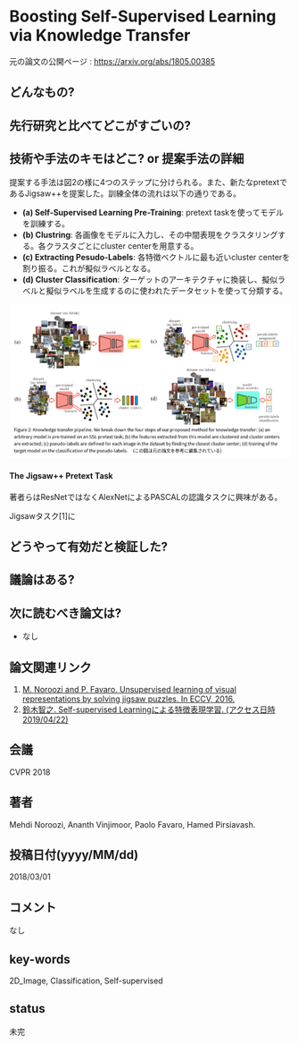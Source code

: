 # Boosting Self-Supervised Learning via Knowledge Transfer

元の論文の公開ページ : https://arxiv.org/abs/1805.00385

## どんなもの?

## 先行研究と比べてどこがすごいの?

## 技術や手法のキモはどこ? or 提案手法の詳細
提案する手法は図2の様に4つのステップに分けられる。また、新たなpretextであるJigsaw++を提案した。訓練全体の流れは以下の通りである。

- **(a) Self-Supervised Learning Pre-Training**: pretext taskを使ってモデルを訓練する。
- **(b) Clustring**: 各画像をモデルに入力し、その中間表現をクラスタリングする。各クラスタごとにcluster centerを用意する。
- **(c) Extracting Pesudo-Labels**: 各特徴ベクトルに最も近いcluster centerを割り振る。これが擬似ラベルとなる。
- **(d) Cluster Classification**: ターゲットのアーキテクチャに換装し、擬似ラベルと擬似ラベルを生成するのに使われたデータセットを使って分類する。

![fig2](img/BSLvKT/fig2.png)

#### The Jigsaw++ Pretext Task
著者らはResNetではなくAlexNetによるPASCALの認識タスクに興味がある。

Jigsawタスク[1]に

## どうやって有効だと検証した?

## 議論はある?

## 次に読むべき論文は?
- なし

## 論文関連リンク
1. [M. Noroozi and P. Favaro. Unsupervised learning of visual representations by solving jigsaw puzzles. In ECCV, 2016.](https://arxiv.org/abs/1603.09246)
2. [鈴⽊智之. Self-supervised Learningによる特徴表現学習. (アクセス日時 2019/04/22)](http://hirokatsukataoka.net/temp/cvpaper.challenge/SSL_0929_final.pdf)

## 会議
CVPR 2018

## 著者
Mehdi Noroozi, Ananth Vinjimoor, Paolo Favaro, Hamed Pirsiavash.

## 投稿日付(yyyy/MM/dd)
2018/03/01

## コメント
なし

## key-words
2D_Image, Classification, Self-supervised

## status
未完